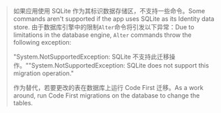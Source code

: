 > <span data-ttu-id="23548-101">如果应用使用 SQLite 作为其标识数据存储区，不支持一些命令。</span><span class="sxs-lookup"><span data-stu-id="23548-101">Some commands aren't supported if the app uses SQLite as its Identity data store.</span></span> <span data-ttu-id="23548-102">由于数据库引擎中的限制`Alter`命令将引发以下异常：</span><span class="sxs-lookup"><span data-stu-id="23548-102">Due to limitations in the database engine, `Alter` commands throw the following exception:</span></span>
>
> <span data-ttu-id="23548-103">"System.NotSupportedException: SQLite 不支持此迁移操作。"</span><span class="sxs-lookup"><span data-stu-id="23548-103">"System.NotSupportedException: SQLite does not support this migration operation."</span></span> 
>
> <span data-ttu-id="23548-104">作为替代，若要更改的表在数据库上运行 Code First 迁移。</span><span class="sxs-lookup"><span data-stu-id="23548-104">As a work around, run Code First migrations on the database to change the tables.</span></span>
